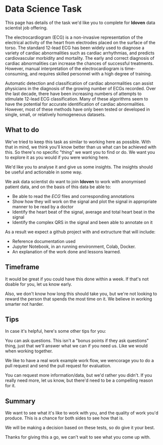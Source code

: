 # Data Science Task
This page has details of the task we'd like you to complete for **Idoven** data scientist job offering.

The electrocardiogram (ECG) is a non-invasive representation of the electrical activity of the heart from electrodes placed on the surface of the torso. The standard 12-lead ECG has been widely used to diagnose a variety of cardiac abnormalities such as cardiac arrhythmias, and predicts cardiovascular morbidity and mortality. The early and correct diagnosis of cardiac abnormalities can increase the chances of successful treatments. However, manual interpretation of the electrocardiogram is time-consuming, and requires skilled personnel with a high degree of training.

Automatic detection and classification of cardiac abnormalities can assist physicians in the diagnosis of the growing number of ECGs recorded. Over the last decade, there have been increasing numbers of attempts to stimulate 12-lead ECG classification. Many of these algorithms seem to have the potential for accurate identification of cardiac abnormalities. However, most of these methods have only been tested or developed in single, small, or relatively homogeneous datasets. 


## What to do
We've tried to keep this task as similar to working here as possible. With that in mind, we think you'll know better than us what can be achieved with this. So there's no specific "thing" we want you to find or do. We want you to explore it as you would if you were working here.

We'd like you to analyse it and give us some insights. The insights should be useful and actionable in some way.

We ask data scientist do want to join **Idoven** to work with anonymised patient data, and on the basis of this data be able to:
- Be able to read the _ECG_ files and corresponding annotations
- Show how they will work on the signal and plot the signal in appropriate manner to be read by a doctor
- Identify the heart beat of the signal, average and total heart beat in the signal
- Identify the complex QRS in the signal and been able to annotate on it

As a result we expect a github project with and extructure that will include:
- Reference documentation used
- Jupyter Notebook, in an running environment, Colab, Docker.
- An explanation of the work done and lessons learned.


## Timeframe
It would be great if you could have this done within a week. If that's not doable for you, let us know early.

Also, we don't know how long this should take you, but we're not looking to reward the person that spends the most time on it. We believe in working smarter not harder.

## Tips
In case it's helpful, here's some other tips for you:

You can ask questions. This isn't a "bonus points if they ask questions" thing, just that we'll answer what we can if you need us. Like we would when working together.

We like to have a real work example work flow, we wencorage you to do a pull request and send the pull request for evaluation. 

You can request more information/data, but we'd rather you didn't. If you really need more, let us know, but there'd need to be a compelling reason for it.
## Summary
We want to see what it's like to work with you, and the quality of work you'd produce. This is a chance for both sides to see how that is.

We will be making a decision based on these tests, so do give it your best.

Thanks for giving this a go, we can't wait to see what you come up with.

